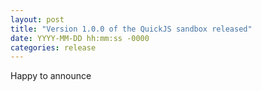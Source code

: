 ```yaml
---
layout: post
title: "Version 1.0.0 of the QuickJS sandbox released"
date: YYYY-MM-DD hh:mm:ss -0000
categories: release
---
```


Happy to announce